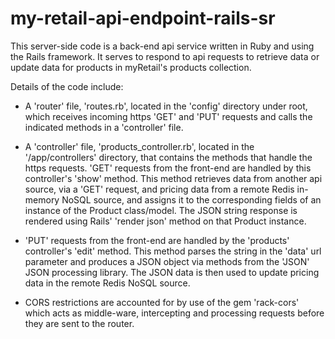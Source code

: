 # my-retail-api-endpoint-rails-sr

This server-side code is a back-end api service written in Ruby and using the Rails framework. It serves to respond to api requests to retrieve data or update data for products in myRetail's products collection. 

Details of the code include:

* A 'router' file, 'routes.rb', located in the 'config' directory under root, which receives incoming https 'GET' and 'PUT' requests and calls the indicated methods in a 'controller' file.  

* A 'controller' file, 'products_controller.rb', located in the '/app/controllers' directory, that contains the methods that handle the https requests. 'GET' requests from the front-end are handled by this controller's 'show' method. This method retrieves data from another api source, via a 'GET' request, and pricing data from a remote Redis in-memory NoSQL source, and assigns it to the corresponding fields of an instance of the Product class/model. The JSON string response is rendered using Rails' 'render json' method on that Product instance.

* 'PUT' requests from the front-end are handled by the 'products' controller's 'edit' method. This method parses the string in the 'data' url parameter and produces a JSON object via methods from the 'JSON' JSON processing library. The JSON data is then used to update pricing data in the remote Redis NoSQL source.

* CORS restrictions are accounted for by use of the gem 'rack-cors' which acts as middle-ware, intercepting and processing requests before they are sent to the router.
